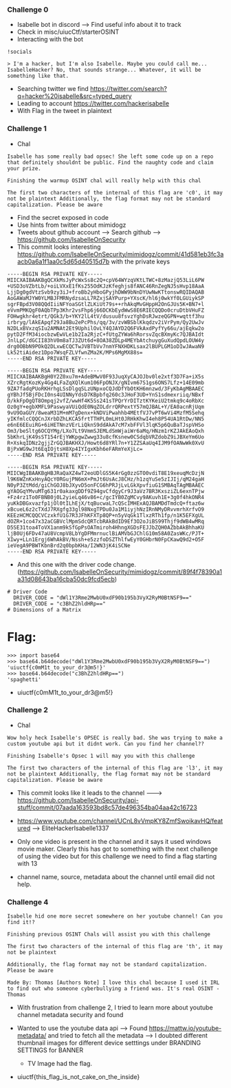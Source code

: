 ### Challenge 0
* Isabelle bot in discord --> Find useful info about it to track
* Check in misc/uiucCtf/starterOSINT
* Interacting with the bot
```
!socials

> I'm a hacker, but I'm also Isabelle. Maybe you could call me... IsabelleHacker? No, that sounds strange... Whatever, it will be something like that.
```
* Searching twitter we find https://twitter.com/search?q=hacker%20isabelle&src=typed_query
* Leading to account https://twitter.com/hackerisabelle
* With Flag in the tweet in plaintext

### Challenge 1

* Chal
```
Isabelle has some really bad opsec! She left some code up on a repo that definitely shouldnt be public. Find the naughty code and claim your prize.

Finishing the warmup OSINT chal will really help with this chal

The first two characters of the internal of this flag are 'c0', it may not be plaintext Additionally, the flag format may not be standard capitalization. Please be aware
```

* Find the secret exposed in code
* Use hints from twitter about mimidogz
* Tweets about github account --> Search github --> https://github.com/IsabelleOnSecurity
* This commit looks interesting https://github.com/IsabelleOnSecurity/mimidogz/commit/41d581eb3fc3aacb0a6a1f1aa0c5d65d40515d7b with the private keys
```
-----BEGIN RSA PRIVATE KEY-----
MIICXAIBAAKBgQCXkMsJyPcWxSs8c2Q+cpV64WYzqVKtLTWC+8zMazjQ53LiL6PW
+USD3oVZbtLb/+oiLVXxE1fKs255OdKJzKfeghjs8fANC46RnZegNJ5sHvp18AaA
LjjDg0gdVtzSvb9zy3iJ+froBb2yHboGPyjhDWW9bNnDYUwNwKTtonswRQIDAQAB
AoGAWaMJYW0YLMBJFMRNydzsaLL7RZxjSAYPurp+YXscK/hl6j0wkYf0LGUiykSP
sgrFBpd3V08QQdIiiNFYoaSGtlZLKiUt79s++rhAkqMvGHppH2OnGJUs5K+BN7+l
eVvmPMKQgF0AQbTPp3Khr2vsFhp6j66DCKbEydWwS8E6RIECQQDo0cruDtbVHuFZ
FOHwgkhr4etrt/QGk3/b+YKY2lL4tV/dusuu8fsvzYghDsRJwzeQGPN+wqttf3hu
irbryg/lAkEApqf29Ja8Bu2ePcPhs/qq/3v/zvWBSblKkqdzv2iVrPym/Qy2UwJv
N2DLxBVxzqSIu2AMNAt2Et9UphilOvLY4QJAYD2Q6FVkAxdPyfYy66u/ajEqkw2o
pytD2FfM34iocbzwEwVLe1b2Ia2RjzC+fUtgZYWa6hRorsvZqcBXmyKc7QJBAIdt
JnlLpC/dGCII83hV0m8aTJ3ZUt6d+8OA38ZDLp4MEYbAtchuygGuXudQpdLOUW4y
drg0OBbN9POkQ2DLxwECQCTwJVBTbVv7nmYFNXHDKLsax2lBUPLGM1oDIwJAwaN9
Lk52tiAidez1Dpo7WsqFZLVfwnZMa2K/MPs6MgMX88s=
-----END RSA PRIVATE KEY-----

-----BEGIN RSA PRIVATE KEY-----
MIICXAIBAAKBgH0Y2Z0xu7m+AdeBMwV0F93JuqXyCAJOJbv0le2xtf3D7Fa+iX5s
XZrcRgtKozKy4Gg4LFaZqXQlKum106FpONJX/gNIvm67S1gs6ONS7Lfz+14E09mb
9ZA7fadqPUoRKHrhgLSsDlgqSLzUNpxoCQJdDfYbOtKH6mnzwd/3FyKbAgMBAAEC
gYBhJf5BjFDcI0ns4UINNyYdsD7KBpbfq260c3JHoF3UD+YnS1sdmexriiq/NBxf
D/kkFpOgQT8Ompqj2vfZ/wwHf4K5Ss241sTPQrYrDITztKYKeiU2tmkq9c4oRbXc
Oz0gY+egbXMFL9PaswyaVUiQdE0NqZOLdrrQRPextY57mQJBAL+Y/EA0acnRjUqm
9vU9OaGUY/8weaM31M+mM7gDenx+kNDViPwahhb4MEtfVJ7vPT6wVi4MzfM5Sehq
yIKfmlcCQQCnJXrbDZhLKCA5frtTTHPL0mLHt0JRHkKhwI4eh8P54UA1RtDw/NN5
e6nE6EEuiRG+6iHETNnzVErLiQknS9ddAkA7cM7xbFFVl3lqK5p6QuBaTJspVHSo
Om3/beSltg6OCQYMg/LXo7Lt9VmmSJEMLdSmWjaiWr6aMq/HNzm1rKZJAkEAoQxh
5bKhrLjK49sST154rEjYWKpgwZwwg33u8cfKsnew0CSdqbVRZdobZ9iJBXeYm6Uo
R+XskqIDNz2gjjZrGQJBAKHXJ/Howt6d8YRl7n+Y1ZZSAaUq4IJM9fOANwWk0XvU
BjPxWG9wJt6EqIOjtsH8Xp4IYIgxKbh6eFARmYeXjLc=
-----END RSA PRIVATE KEY-----

-----BEGIN RSA PRIVATE KEY-----
MIICWgIBAAKBgHBJRaQaXZ4wT2eoUDlGS5K4rGg0zzGTO0vdiT8E19xeuqMcDzjN
l9K6WZnKxHnyAQcY0RGujPN6mX+PmJt6UsAcJ8CHz/h1zqYuSe5zIJIj/qM24gaH
N0yP3ZtMdd/giChGOJ8bJXyvD5onFCG6hPRJjLvLGkXpvfiuG1SMBAqTAgMBAAEC
gYAOGqYMvuMTg631r0akaxgDDf9Z94gvCfdgyCr9J3aVz7BR3KxsziZL6exnTPjw
+Fz4rz1To0FBNB0j0L2yieLq46v86+c/gcIYB0ZgMCvy9AKuvh1E+3g0f4hkONR4
yuKkDBGxvazfp1jOl0tILhEjX/tqBucwaL7cQScIMHExAQJBAMDdTmdcQ+ftaz6w
xBcueL6z2cTXdJ7RXgfg33gl98NxgTPDu0Ja1M1iyjhNzIRnNMyDRvvmrhXrfvO9
KEEzHCMCQQCVCzxkfU1G7R3JFhKFXTp8QP+n5yVqGk1TlxzRTh1fp/n1K5EFXgUL
dOZR+1co47x32aCGBVclMpmSdcQRTcbRAkBdID9Ef3O2oJiBS99Thjf9dWB4wMRq
D5SE31toa4ToVX1anm9kSfGpPsOATmiroh4HhngXGDsFEJJbZQH0AZbbAkBhhaKU
ljB0Uj6FDv47aU8VcmpV8LbYgDFMmrnuclBiAMVbGJChlG10m58A0ZasWKc/PJT+
XIwy+LLn1Ergj6WhAkBV/Nssh+e5zzfoDSZThlfwEyY0GHbrN0FpCKawQ9d2+O5F
ieVegA9PBWTKbnBrd2q0bpbKHa/I2WN3jK4iSCNe
-----END RSA PRIVATE KEY-----
```
* And this one with the driver code change. (https://github.com/IsabelleOnSecurity/mimidogz/commit/89f4f78390a1a31d08643ba16cba50dc9fcd5ecb)
```
# Driver Code 
  DRIVER_CODE = "dWl1Y3Rme2MwbU0xdF90b195b3VyX2RyM0BtNSF9=="
  DRIVER_CODE = "c3BhZ2hldHRp=="
# Dimensions of a Matrix 
```

# Flag: 
```
>>> import base64
>>> base64.b64decode("dWl1Y3Rme2MwbU0xdF90b195b3VyX2RyM0BtNSF9==")
'uiuctf{c0mM1t_to_your_dr3@m5!}'
>>> base64.b64decode("c3BhZ2hldHRp==")
'spaghetti'
```

* uiuctf{c0mM1t_to_your_dr3@m5!}


### Challenge 2

* Chal
```
Wow holy heck Isabelle's OPSEC is really bad. She was trying to make a custom youtube api but it didnt work. Can you find her channel??

Finishing Isabelle's Opsec 1 will may you with this challenge

The first two characters of the internal of this flag are 'l3', it may not be plaintext Additionally, the flag format may not be standard capitalization. Please be aware
```

* This commit looks like it leads to the channel ---> https://github.com/IsabelleOnSecurity/api-stuff/commit/07aada163593bd8c57de496354ba04aa42c16723

* https://www.youtube.com/channel/UCnL8vVmpKY8ZmfSwoikavHQ/featured --> EliteHackerIsabelle1337

* Only one video is present in the channel and it says it used windows movie maker. Clearly this has got to something with the next challenge of using the video but for this challenge we need to find a flag starting with 13

* channel name, source, metadata about the channel until email did not help.

### Challenge 4

```
Isabelle hid one more secret somewhere on her youtube channel! Can you find it!?

Finishing previous OSINT Chals will assist you with this challenge

The first two characters of the internal of this flag are 'th', it may not be plaintext

Additionally, the flag format may not be standard capitalization. Please be aware

Made By: Thomas [Authors Note] I love this chal because I used it IRL to find out who someone cyberbullying a friend was. It's real OSINT -Thomas
```

* With frustration from challenge 2, I tried to learn more about youtube channel metadata security and found  

* Wanted to use the youtube data api --> Found https://mattw.io/youtube-metadata/ and tried to fetch all the metadata --> I doubted different thumbnail images for different device setttings under BRANDING SETTINGS for BANNER
  * TV Image had the flag.

* uiuctf{this_flag_is_not_cake_on_the_inside}